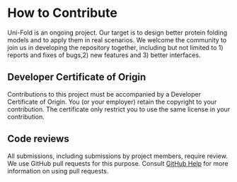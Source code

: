 # How to Contribute

Uni-Fold is an ongoing project. Our target is to design better protein folding models and to apply them in real scenarios.
We welcome the community to join us in developing the repository together, including but not limited to 1) reports and fixes of bugs,2) new features and 3) better interfaces.

## Developer Certificate of Origin

Contributions to this project must be accompanied by a Developer Certificate of Origin. You (or your employer) retain the copyright to your contribution. The certificate only restrict you to use the same license in your contribution.

## Code reviews

All submissions, including submissions by project members, require review. We use GitHub pull requests for this purpose. Consult [GitHub Help](https://help.github.com/articles/about-pull-requests/) for more information on using pull requests.
